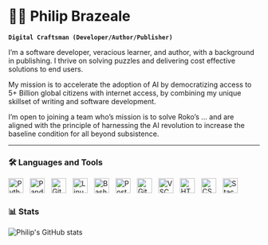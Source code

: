 # 🧙‍♂️ Philip Brazeale

**`Digital Craftsman (Developer/Author/Publisher)`**

I’m a software developer, veracious learner, and author, with a background in publishing. I thrive on solving puzzles and delivering cost effective solutions to end users.
  
My mission is to accelerate the adoption of AI by democratizing access to 5+ Billion global citizens with internet access, by combining my unique skillset of writing and software development.
  
I’m open to joining a team who’s mission is to solve Roko’s … and are aligned with the principle of harnessing the AI revolution to increase the baseline condition for all beyond subsistence.

---

### 🛠️ Languages and Tools

<img align="left" alt="Python" width="30px" style="padding-right:10px;" src="https://cdn.jsdelivr.net/gh/devicons/devicon@latest/icons/python/python-original.svg" />
<img align="left" alt="Pandas" width="30px" style="padding-right:10px;" src="https://cdn.jsdelivr.net/gh/devicons/devicon@latest/icons/pandas/pandas-original.svg" />
<img align="left" alt="Git" width="30px" style="padding-right:10px;" src="https://cdn.jsdelivr.net/gh/devicons/devicon/icons/git/git-original.svg" />
<img align="left" alt="Linux" width="30px" style="padding-right:10px;" src="https://cdn.jsdelivr.net/gh/devicons/devicon/icons/linux/linux-original.svg" />
<img align="left" alt="Bash" width="30px" style="padding-right:10px;" src="https://cdn.jsdelivr.net/gh/devicons/devicon/icons/bash/bash-original.svg" />
<img align="left" alt="PostgreSQL" width="30px" style="padding-right:10px;" src="https://cdn.jsdelivr.net/gh/devicons/devicon@latest/icons/postgresql/postgresql-original.svg" />
<img align="left" alt="GitHub" width="30px" style="padding-right:10px;" src="https://cdn.jsdelivr.net/gh/devicons/devicon/icons/github/github-original.svg" />
<img align="left" alt="VSCode" width="30px" style="padding-right:10px;" src="https://cdn.jsdelivr.net/gh/devicons/devicon@latest/icons/vscode/vscode-original.svg" />
<img align="left" alt="HTML" width="30px" style="padding-right:10px;" src="https://cdn.jsdelivr.net/gh/devicons/devicon/icons/html5/html5-plain.svg" />
<img align="left" alt="CSS" width="30px" style="padding-right:10px;" src="https://cdn.jsdelivr.net/gh/devicons/devicon/icons/css3/css3-plain.svg" />
<img align="left" alt="StackOverflow" width="30px" style="padding-right:10px;" src="https://cdn.jsdelivr.net/gh/devicons/devicon@latest/icons/stackoverflow/stackoverflow-original.svg" />
<br />

#

### 📊 Stats

![Philip's GitHub stats](https://github-readme-stats.vercel.app/api?username=pbrazeale&show_icons=true&theme=tokyonight)

#
<!--
<details>
 <summary><h3>👨‍💻 Philip's Coding Journey</h3></summary>
   I started my coding journey as ..
-->
[website]: https://pbrazeale.github.io/
